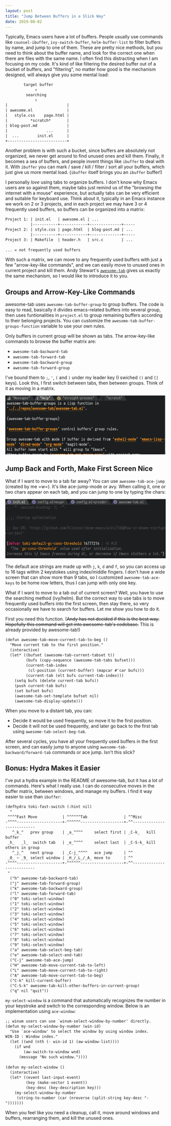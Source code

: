 ```yaml
---
layout: post
title: "Jump Between Buffers in a Slick Way"
date: 2019-08-02
---
```


Typically, Emacs users have a lot of buffers. People usually use commands like `counsel-ibuffer`, `ivy-switch-buffer`, `helm-buffer-list` to filter buffers by name, and jump to one of them. These are pretty nice methods, but you need to think about the buffer name, and look for the correct one when there are files with the same name. I often find this distracting when I am focusing on my code. It's kind of like filtering the desired buffer out of a bucket of buffers, and "filtering", no matter how good is the mechanism designed, will always give you some mental load:

```
        target buffer
             ↑
         searching
             ↑
|                          |
| awesome.el               |
|   style.css    page.html |
|          *scratch*       |
| blog-post.md             |
|                 ...      |
|  ...        init.el      |
+--------------------------+
```

Another problem is with such a bucket, since buffers are absolutely not organized, we never get around to find unused ones and kill them. Finally, it becomes a sea of buffers, and people invent things like `ibuffer` to deal with it. With `ibuffer` you can mark / save / kill / filter / sort all your buffers, which just give us more mental load. (`ibuffer` itself brings you an `ibuffer` buffer!)

I personally *love* using tabs to organize buffers. I don't know why Emacs users are so against them, maybe tabs just remind us of the "browsing the internet with a mouse" experience, but actually tabs can be very efficient and suitable for keyboard use. Think about it, typically in an Emacs instance we work on 2 or 3 projects, and in each project we may have 3 or 4 frequently used buffers, so buffers can be organized into a matrix:

```
Project 1: | init.el   | awesome.el | ...
           |-----------+------------+--------------+-----
Project 2: | style.css | page.html  | blog-post.md | ...
           |-----------+------------+--------------+-----
Project 3: | Makefile  | header.h   | src.c        | ...

... = not frequently used buffers
```

With such a matrix, we can move to any frequently used buffers with just a few "arrow-key-like commands", and we can easily move to unused ones in current project and kill them. Andy Stewart's [`awesome-tab`](https://github.com/manateelazycat/awesome-tab) gives us exactly the same mechanism, so I would like to introduce it to you.

## Groups and Arrow-Key-Like Commands

awesome-tab uses `awesome-tab-buffer-group` to group buffers. The code is easy to read, basically it divides emacs-related buffers into several group, then uses funtionalities in `project.el` to group remaining buffers according to their belonging projects. You can customize the `awesome-tab-buffer-groups-function` variable to use your own rules.

Only buffers in current group will be shown as tabs. The arrow-key-like commands to browse the buffer matrix are:

- `awesome-tab-backward-tab`
- `awesome-tab-forward-tab`
- `awesome-tab-backward-group`
- `awesome-tab-forward-group`

I've bound them to `;`, `'`, `(` and `)` under my leader key (I swiched `()` and `[]` keys). Look this, I first switch between tabs, then between groups. Think of it as moving in a matrix.

![switching between tabs and groups](/img/introduce-awesome-tab/arrow-key.gif)

## Jump Back and Forth, Make First Screen Nice

What if I want to move to a tab far away? You can use `awesome-tab-ace-jump` (created by me =w=). It's like ace-jump-mode or avy. When calling it, one or two chars appear on each tab, and you can jump to one by typing the chars:

![ace jump to tabs](/img/introduce-awesome-tab/ace-jump.gif)

The default ace strings are made up with `j`, `k`, `d` and `f`, so you can access up to 16 tags within 2 keystokes using index/middle fingers. I don't have a wide screen that can show more than 9 tabs, so I customized `awesome-tab-ace-keys` to be home row letters, thus I can jump with only one key.

What if I want to move to a tab out of current screen? Well, you have to use the searching method (ivy/helm). But the correct way to use tabs is to move frequently used buffers into the first screen, then stay there, so very occasionally we have to search for buffers. Let me show you how to do it.

First you need this function. (~~Andy has not decided if this is the best way. Hopefully this command will get into awesome-tab's codebase.~~ This is already provided by awesome-tab!)

``` emacs-lisp
(defun awesome-tab-move-current-tab-to-beg ()
  "Move current tab to the first position."
  (interactive)
  (let* ((bufset (awesome-tab-current-tabset t))
         (bufs (copy-sequence (awesome-tab-tabs bufset)))
         (current-tab-index
          (cl-position (current-buffer) (mapcar #'car bufs)))
         (current-tab (elt bufs current-tab-index)))
    (setq bufs (delete current-tab bufs))
    (push current-tab bufs)
    (set bufset bufs)
    (awesome-tab-set-template bufset nil)
    (awesome-tab-display-update)))
```

When you move to a distant tab, you can:

- Decide it would be used frequently, so move it to the first position.
- Decide it will not be used frequently, and later go back to the first tab using `awesome-tab-select-beg-tab`.

After several cycles, you have all your frequently used buffers in the first screen, and can easily jump to anyone using `awesome-tab-backward/forward-tab` commands or ace jump. Isn't this slick?

## Bonus: Hydra Makes it Easier

I've put a hydra example in the README of awesome-tab, but it has a lot of commands. Here's what I really use. I can do consecutive moves in the buffer matrix, between windows, and manage my buffers. I find it way easier to use than `ibuffer`:

``` emacs-lisp
(defhydra toki-fast-switch (:hint nil)
  "
 ^^^^Fast Move           | ^^^^^^Tab                | ^^Misc
-^^^^--------------------+-^^^^^^-------------------+-^^---------------------------
   ^_k_^   prev group    | _a_^^^^     select first | _C-k_   kill buffer
 _h_   _l_  switch tab   | _e_^^^^     select last  | _C-S-k_ kill others in group
   ^_j_^   next group    | _C-j_^^^^   ace jump     | ^^
 _0_ ~ _9_ select window | _H_/_L_/_A_ move to      | ^^
-^^^^--------------------+-^^^^^^-------------------+-^^---------------------------
 "
  ("h" awesome-tab-backward-tab)
  ("j" awesome-tab-forward-group)
  ("k" awesome-tab-backward-group)
  ("l" awesome-tab-forward-tab)
  ("0" toki-select-window)
  ("1" toki-select-window)
  ("2" toki-select-window)
  ("3" toki-select-window)
  ("4" toki-select-window)
  ("5" toki-select-window)
  ("6" toki-select-window)
  ("7" toki-select-window)
  ("8" toki-select-window)
  ("9" toki-select-window)
  ("a" awesome-tab-select-beg-tab)
  ("e" awesome-tab-select-end-tab)
  ("C-j" awesome-tab-ace-jump)
  ("H" awesome-tab-move-current-tab-to-left)
  ("L" awesome-tab-move-current-tab-to-right)
  ("A" awesome-tab-move-current-tab-to-beg)
  ("C-k" kill-current-buffer)
  ("C-S-k" awesome-tab-kill-other-buffers-in-current-group)
  ("q" nil "quit"))
```

`my-select-window` is a command that automatically recognizes the number in your keystroke and switch to the corresponding window. Below is an implementation using `ace-window`:

``` emacs-lisp
;; winum users can use `winum-select-window-by-number' directly.
(defun my-select-window-by-number (win-id)
  "Use `ace-window' to select the window by using window index.
WIN-ID : Window index."
  (let ((wnd (nth (- win-id 1) (aw-window-list))))
    (if wnd
        (aw-switch-to-window wnd)
      (message "No such window."))))

(defun my-select-window ()
  (interactive)
  (let* ((event last-input-event)
         (key (make-vector 1 event))
         (key-desc (key-description key)))
    (my-select-window-by-number
     (string-to-number (car (nreverse (split-string key-desc "-")))))))
```

When you feel like you need a cleanup, call it, move around windows and buffers, rearranging them, and kill the unused ones.
